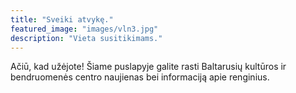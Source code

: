 ```yaml
---
title: "Sveiki atvykę."
featured_image: "images/vln3.jpg"
description: "Vieta susitikimams."
---
```

Ačiū, kad užėjote! Šiame puslapyje galite rasti Baltarusių kultūros ir bendruomenės centro naujienas bei informaciją apie renginius. 